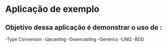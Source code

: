 # Aplicação de exemplo

## Objetivo dessa aplicação é demonstrar o uso de :
-Type Conversion
-Upcasting
-Downcasting
-Generics
-LINQ
-BDD
